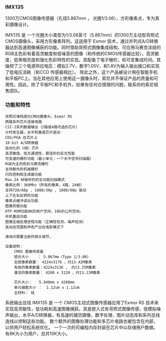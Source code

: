 ### IMX135

1300万CMOS图像传感器（孔径5.867mm ， 光圈1/3.06），方形像素点，专为真彩摄像设计。

IMX135 是 一个光圈大小类型为1/3.06英寸（5.867mm）的1300万主动型背照式CMOS摄像头，采用方形像素阵列。这适用于 Exmor 技术，通过并列式A/D转换器达到高速图像捕获的功能。同时借助背照式图像集成结构，可应用马赛克涂层的RGB主色彩有着高灵敏度和低噪音的图像（和传统的CMOS传感器比较）。高灵敏度，低黑暗亮度和强化色彩特性的实现。其配备了电子栅栏，和可变集成时间。其操控了三个电源供应电压：模拟2.7V，数字1.05V，和1.8V为输入输出接口和实现了低电压消耗（和CCD 传感器相比）。
除此之外，这个产品被设计用在智能手机和平板PC上。当在其他应用上使用这一摄像头时，索尼并不保证产品的质量和可用性。因此，除了平板PC和手机外，如果有任何合情理的问题，联系你的索尼销售团队。

### 功能和特性

    背照式堆栈感光CMOS摄像头，Exmor RS
    两路系列芯片连接电路
    CSI-2系列数据输出（2路或4路可选的芯片）
    计时发生器，水平和垂直芯片驱动
    CDS/PGA 在芯片上
    10-bit A/D转换器
    自动化的（OB）芯片
    高灵敏度，低光通透性，极佳的抗反光性能
    可变速的栅栏功能（最小单元：一个水平信号扫描器）
    RGB为主的色彩马赛克栅栏
    支持额外的机械栅栏
    闪存控制和生成器功能
    Max.24 帧每秒的的全功能扫描模式
    像素比例：360Mhz（所有的像素，4路，24帧）
    支持720/60p , 1080/30p , 1080/60p 驱动
    上下左右反转的功能
    像素点缓冲读出功能
    图像剪裁功能
    OTP-ROM功能8K的用户空间，10k的公共空间。
    开机重启功能
    图像压缩处理进程功能（正确性检测，噪声检测）
    高动态范围和声色产出在电影模式下

    请询问需要注册的相关细节。

    设备结构：
        CMOS 图像传感器
        感光大小    ： 5.867mm（Type 1/3.06）
        全部像素数量： 4224x3176 ，约13.42M像素
        有效的像素数量：4224x3136 ， 约13.25M像素
        激活的像素数量： 4208 x 3120 ，约13.13M像素

        芯片大小：   5.940mm x 4280mm
        单元细胞大小 ：  1.12um x 1.12um
        主材料： 硅

   系统输出总线
        IMX135 是 一个 CMOS主动式图像传感器应用了Exmor RS 技术来实现高灵敏性，低功耗和高速图像捕获。其是嵌入式有背照式图像传感，低模拟噪声输出，水平A/D转换器，有高速的铺货摄像，数字处理，图片动态库和系列总线连线以控制这些功能。
        数个额外的图像处理功能和多芯片电路也被包含在内部，以供用户轻松系统优化。
        一个一次的可编程内存封装在芯片中以存储用户数据。有8K大小为用户，总共10K大小。
